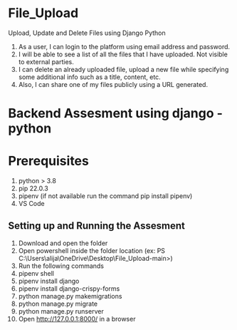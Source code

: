 # File_Upload
Upload, Update and Delete Files using Django Python
1. As a user, I can login to the platform using email address and password.
2. I will be able to see a list of all the files that I have uploaded. Not visible to external parties.
3. I can delete an already uploaded file, upload a new file while specifying some additional info such as a title, content, etc.
4. Also, I can share one of my files publicly using a URL generated.
# Backend Assesment using django - python

# Prerequisites
1. python > 3.8
2. pip 22.0.3
3. pipenv (if not available run the command pip install pipenv)
4. VS Code

## Setting up and Running the Assesment
1. Download and open the folder
2. Open powershell inside the folder location (ex: PS C:\Users\alija\OneDrive\Desktop\File_Upload-main>)
3. Run the following commands
4. pipenv shell 
5. pipenv install django
6. pipenv install django-crispy-forms
7. python manage.py makemigrations
8. python manage.py migrate
9. python manage.py runserver
10. Open  http://127.0.0.1:8000/ in a browser
